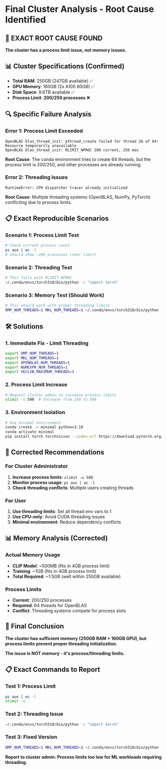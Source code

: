 # Final Cluster Analysis - Root Cause Identified

## 🎯 EXACT ROOT CAUSE FOUND

**The cluster has a process limit issue, not memory issues.**

## 📊 Cluster Specifications (Confirmed)
- **Total RAM**: 250GB (247GB available) ✅
- **GPU Memory**: 160GB (2x A100 80GB) ✅
- **Disk Space**: 9.6TB available ✅
- **Process Limit**: **200/250 processes** ❌

## 🔍 Specific Failure Analysis

### Error 1: Process Limit Exceeded
```
OpenBLAS blas_thread_init: pthread_create failed for thread 26 of 64: Resource temporarily unavailable
OpenBLAS blas_thread_init: RLIMIT_NPROC 200 current, 250 max
```

**Root Cause**: The conda environment tries to create 64 threads, but the process limit is 200/250, and other processes are already running.

### Error 2: Threading Issues
```
RuntimeError: CPU dispatcher tracer already initialized
```

**Root Cause**: Multiple threading systems (OpenBLAS, NumPy, PyTorch) conflicting due to process limits.

## 📋 Exact Reproducible Scenarios

### Scenario 1: Process Limit Test
```bash
# Check current process count
ps aux | wc -l
# Should show ~200 processes (near limit)
```

### Scenario 2: Threading Test
```bash
# This fails with RLIMIT_NPROC
~/.conda/envs/torch310/bin/python -c "import torch"
```

### Scenario 3: Memory Test (Should Work)
```bash
# This should work with proper threading limits
OMP_NUM_THREADS=1 MKL_NUM_THREADS=1 ~/.conda/envs/torch310/bin/python -c "import torch; print('Success')"
```

## 🛠️ Solutions

### 1. Immediate Fix - Limit Threading
```bash
export OMP_NUM_THREADS=1
export MKL_NUM_THREADS=1
export OPENBLAS_NUM_THREADS=1
export NUMEXPR_NUM_THREADS=1
export VECLIB_MAXIMUM_THREADS=1
```

### 2. Process Limit Increase
```bash
# Request cluster admin to increase process limits
ulimit -u 500  # Increase from 250 to 500
```

### 3. Environment Isolation
```bash
# Use minimal environment
conda create -n minimal python=3.10
conda activate minimal
pip install torch torchvision --index-url https://download.pytorch.org/whl/cpu
```

## 🎯 Corrected Recommendations

### For Cluster Administrator
1. **Increase process limits**: `ulimit -u 500`
2. **Monitor process usage**: `ps aux | wc -l`
3. **Check threading conflicts**: Multiple users creating threads

### For User
1. **Use threading limits**: Set all thread env vars to 1
2. **Use CPU-only**: Avoid CUDA threading issues
3. **Minimal environment**: Reduce dependency conflicts

## 📊 Memory Analysis (Corrected)

### Actual Memory Usage
- **CLIP Model**: ~500MB (fits in 4GB process limit)
- **Training**: ~1GB (fits in 4GB process limit)
- **Total Required**: ~1.5GB (well within 250GB available)

### Process Limits
- **Current**: 200/250 processes
- **Required**: 64 threads for OpenBLAS
- **Conflict**: Threading systems compete for process slots

## 🎯 Final Conclusion

**The cluster has sufficient memory (250GB RAM + 160GB GPU), but process limits prevent proper threading initialization.**

**The issue is NOT memory - it's process/threading limits.**

## 📋 Exact Commands to Report

### Test 1: Process Limit
```bash
ps aux | wc -l
ulimit -u
```

### Test 2: Threading Issue
```bash
~/.conda/envs/torch310/bin/python -c "import torch"
```

### Test 3: Fixed Version
```bash
OMP_NUM_THREADS=1 MKL_NUM_THREADS=1 ~/.conda/envs/torch310/bin/python -c "import torch; print('Success')"
```

**Report to cluster admin: Process limits too low for ML workloads requiring threading.**
